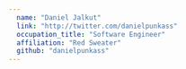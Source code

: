 ```yaml
---
  name: "Daniel Jalkut"
  link: "http://twitter.com/danielpunkass"
  occupation_title: "Software Engineer"
  affiliation: "Red Sweater"
  github: "danielpunkass"
---
```

